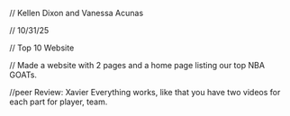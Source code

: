// Kellen Dixon and Vanessa Acunas

 // 10/31/25

 // Top 10 Website

 // Made a website with 2 pages and a home page listing our top NBA GOATs. 

 

//peer Review: Xavier Everything works, like that you have two videos for each part for player, team.
